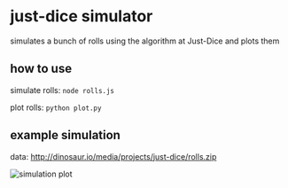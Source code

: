 # just-dice simulator

simulates a bunch of rolls using the algorithm at Just-Dice and plots them

## how to use

simulate rolls: `node rolls.js`

plot rolls: `python plot.py`

## example simulation

data: http://dinosaur.io/media/projects/just-dice/rolls.zip

![simulation plot](http://i.imgur.com/R7kO8CH.png)


